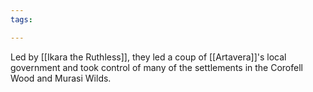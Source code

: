 ```yaml
---
tags:

---
```

Led by [[Ikara the Ruthless]], they led a coup of [[Artavera]]'s local government and took control of many of the settlements in the Corofell Wood and Murasi Wilds.